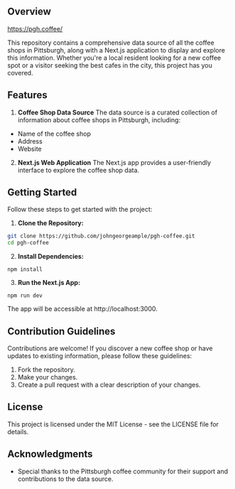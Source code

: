 ## Overview

https://pgh.coffee/

This repository contains a comprehensive data source of all the coffee shops in Pittsburgh, along with a Next.js application to display and explore this information. Whether you're a local resident looking for a new coffee spot or a visitor seeking the best cafes in the city, this project has you covered.

## Features
1. **Coffee Shop Data Source**
The data source is a curated collection of information about coffee shops in Pittsburgh, including:

* Name of the coffee shop
* Address
* Website

<!--
* Contact details (phone, email)
* Operating hours
* Specialties/menu highlights
* Customer reviews and ratings
-->

2. **Next.js Web Application**
The Next.js app provides a user-friendly interface to explore the coffee shop data.

<!--
Key features include:
* Interactive map displaying the location of each coffee shop
* Search functionality to find coffee shops based on name, location, or specialties
* Detailed profiles for each coffee shop, including contact information and reviews
* User reviews and ratings for each coffee shop
* Responsive design for a seamless experience on desktop and mobile devices
-->


## Getting Started
Follow these steps to get started with the project:

1. **Clone the Repository:**

```bash
git clone https://github.com/johngeorgeample/pgh-coffee.git
cd pgh-coffee
```

2. **Install Dependencies:**

```
npm install
```

3. **Run the Next.js App:**

```
npm run dev
```
The app will be accessible at http://localhost:3000.

## Contribution Guidelines
Contributions are welcome! If you discover a new coffee shop or have updates to existing information, please follow these guidelines:

1. Fork the repository.
2. Make your changes.
3. Create a pull request with a clear description of your changes.

## License
This project is licensed under the MIT License - see the LICENSE file for details.

## Acknowledgments
* Special thanks to the Pittsburgh coffee community for their support and contributions to the data source.
